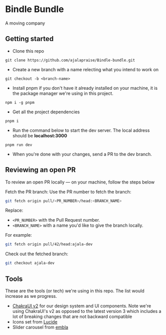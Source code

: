 # Bindle Bundle

A moving company

## Getting started
- Clone this repo

```shell
git clone https://github.com/ajalapraise/Bindle-bundle.git
```

- Create a new branch with a name relecting what you intend to work on

```shell
git checkout -b <branch-name>
```

- Install pnpm if you don't have it already installed on your machine, it is the package manager we're using in this project.

```shell
npm i -g pnpm

```

- Get all the project dependencies

```shell
pnpm i
```

- Run the command below to start the dev server. The local address should be **localhost:3000**
```shell
pnpm run dev
```

- When you're done with your changes, send a PR to the dev branch.

## Reviewing an open PR

To review an open PR locally &mdash; on your machine, follow the steps below

Fetch the PR branch: Use the PR number to fetch the branch:

```bash
git fetch origin pull/<PR_NUMBER>/head:<BRANCH_NAME>
```

Replace:
- `<PR_NUMBER>` with the Pull Request number.
- `<BRANCH_NAME>` with a name you'd like to give the branch locally.

For example:
```bash
git fetch origin pull/42/head:ajala-dev
```

Check out the fetched branch:

```bash
git checkout ajala-dev
```

## Tools

These are the tools (or tech) we're using in this repo. The list would increase as we progress.

- [ChakraUI v2](https://v2.chakra-ui.com/) for our design system and UI components. Note we're using ChakraUI's v2 as opposed to the latest version 3 which includes a lot of breaking changes that are not backward compatible
- Icons set from [Lucide](https://lucide.dev/icons/)
- Slider carousel from [embla](https://www.embla-carousel.com/)


